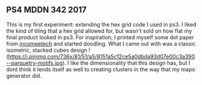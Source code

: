 ## PS4 MDDN 342 2017

This is my first experiment: extending the hex grid code I used in ps3. I liked the kind of tiling that a hex grid allowed for, but wasn't sold on how flat my final product looked in ps3. For inspiration, I printed myself some dot paper from [incompetech](http://incompetech.com/graphpaper/trianglehex.html) and started doodling.
 What I came out with was a classic isometric, stacked cubes design !(https://i.pinimg.com/736x/81/51/a5/8151a5c12ce5a0dbda93d07e00c3a390--parquetry-motifs.jpg).
 I like the dimensionality that this design has, but I dont think it lends itself as well to creating clusters in the way that my mapo generator did.